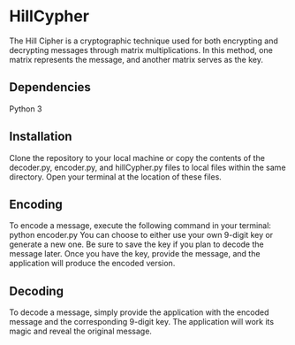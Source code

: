# HillCypher

The Hill Cipher is a cryptographic technique used for both encrypting and decrypting messages through matrix multiplications. In this method, one matrix represents the message, and another matrix serves as the key.

## Dependencies

Python 3

## Installation

Clone the repository to your local machine or copy the contents of the decoder.py, encoder.py, and hillCypher.py files to local files within the same directory.
Open your terminal at the location of these files.

## Encoding

To encode a message, execute the following command in your terminal: python encoder.py
You can choose to either use your own 9-digit key or generate a new one. Be sure to save the key if you plan to decode the message later. Once you have the key, provide the message, and the application will produce the encoded version.

## Decoding

To decode a message, simply provide the application with the encoded message and the corresponding 9-digit key. The application will work its magic and reveal the original message.
